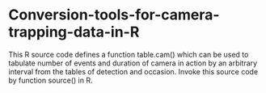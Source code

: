 # Conversion-tools-for-camera-trapping-data-in-R
This R source code defines a function table.cam() which can be used to tabulate number of events and duration of camera in action by an arbitrary interval from the tables of detection and occasion. Invoke this source code by function source() in R.
